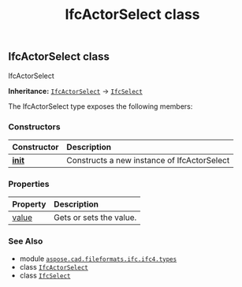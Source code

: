 ﻿---
title: IfcActorSelect class
second_title: Aspose.CAD for Python via .NET API References
description: 
type: docs
weight: 30
url: /python-net/aspose.cad.fileformats.ifc.ifc4.types/ifcactorselect/
is_root: false
---

## IfcActorSelect class

IfcActorSelect



**Inheritance:** [`IfcActorSelect`](/cad/python-net/aspose.cad.fileformats.ifc.ifc4.types/ifcactorselect) → 
[`IfcSelect`](/cad/python-net/aspose.cad.fileformats.ifc/ifcselect)



The IfcActorSelect type exposes the following members:

### Constructors
| Constructor | Description |
| :- | :- |
| [__init__](/cad/python-net/aspose.cad.fileformats.ifc.ifc4.types/ifcactorselect/__init__/#) | Constructs a new instance of IfcActorSelect |


### Properties
| Property | Description |
| :- | :- |
| [value](/cad/python-net/aspose.cad.fileformats.ifc.ifc4.types/ifcactorselect/value) | Gets or sets the value. |



### See Also
* module [`aspose.cad.fileformats.ifc.ifc4.types`](..)
* class [`IfcActorSelect`](/cad/python-net/aspose.cad.fileformats.ifc.ifc4.types/ifcactorselect)
* class [`IfcSelect`](/cad/python-net/aspose.cad.fileformats.ifc/ifcselect)
